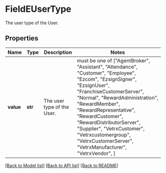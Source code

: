 # FieldEUserType

The user type of the User.

## Properties
Name | Type | Description | Notes
------------ | ------------- | ------------- | -------------
**value** | **str** | The user type of the User. |  must be one of ["AgentBroker", "Assistant", "Attendance", "Customer", "Employee", "Ezcom", "EzsignSigner", "EzsignUser", "FranchiseCustomerServer", "Normal", "RewardAdministration", "RewardMember", "RewardRepresentative", "RewardCustomer", "RewardDistributorServer", "Supplier", "VetrxCustomer", "Vetrxcustomergroup", "VetrxCustomerServer", "VetrxManufacturer", "VetrxVendor", ]

[[Back to Model list]](../README.md#documentation-for-models) [[Back to API list]](../README.md#documentation-for-api-endpoints) [[Back to README]](../README.md)


